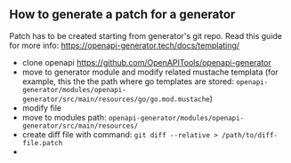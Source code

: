 ## How to generate a patch for a generator

Patch has to be created starting from generator's git repo.
Read this guide for more info: https://openapi-generator.tech/docs/templating/

* clone openapi https://github.com/OpenAPITools/openapi-generator
* move to generator module and modify related mustache templata (for example, this the the path where go templates are stored: ``openapi-generator/modules/openapi-generator/src/main/resources/go/go.mod.mustache``)
* modify file
* move to modules path: ``openapi-generator/modules/openapi-generator/src/main/resources/``
* create diff file with command: ``git diff --relative > /path/to/diff-file.patch``
* 